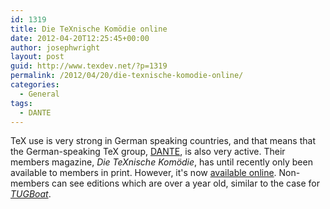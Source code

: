 ```yaml
---
id: 1319
title: Die TeXnische Komödie online
date: 2012-04-20T12:25:45+00:00
author: josephwright
layout: post
guid: http://www.texdev.net/?p=1319
permalink: /2012/04/20/die-texnische-komodie-online/
categories:
  - General
tags:
  - DANTE
---
```

TeX use is very strong in German speaking countries, and that means that the German-speaking TeX group, <a href="http://www.dante.de">DANTE</a>, is also very active. Their members magazine, <em>Die TeXnische Komödie</em>, has until recently only been available to members in print. However, it's now <a href="http://www.dante.de/DTK/Ausgaben.html">available online</a>. Non-members can see editions which are over a year old, similar to the case for <a href="http://tug.org/tugboat"><em>TUGBoat</em></a>.

&nbsp;